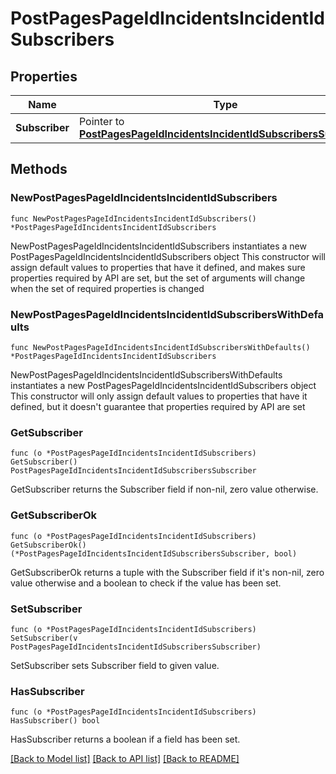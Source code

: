 # PostPagesPageIdIncidentsIncidentIdSubscribers

## Properties

Name | Type | Description | Notes
------------ | ------------- | ------------- | -------------
**Subscriber** | Pointer to [**PostPagesPageIdIncidentsIncidentIdSubscribersSubscriber**](postPagesPageIdIncidentsIncidentIdSubscribers_subscriber.md) |  | [optional] 

## Methods

### NewPostPagesPageIdIncidentsIncidentIdSubscribers

`func NewPostPagesPageIdIncidentsIncidentIdSubscribers() *PostPagesPageIdIncidentsIncidentIdSubscribers`

NewPostPagesPageIdIncidentsIncidentIdSubscribers instantiates a new PostPagesPageIdIncidentsIncidentIdSubscribers object
This constructor will assign default values to properties that have it defined,
and makes sure properties required by API are set, but the set of arguments
will change when the set of required properties is changed

### NewPostPagesPageIdIncidentsIncidentIdSubscribersWithDefaults

`func NewPostPagesPageIdIncidentsIncidentIdSubscribersWithDefaults() *PostPagesPageIdIncidentsIncidentIdSubscribers`

NewPostPagesPageIdIncidentsIncidentIdSubscribersWithDefaults instantiates a new PostPagesPageIdIncidentsIncidentIdSubscribers object
This constructor will only assign default values to properties that have it defined,
but it doesn't guarantee that properties required by API are set

### GetSubscriber

`func (o *PostPagesPageIdIncidentsIncidentIdSubscribers) GetSubscriber() PostPagesPageIdIncidentsIncidentIdSubscribersSubscriber`

GetSubscriber returns the Subscriber field if non-nil, zero value otherwise.

### GetSubscriberOk

`func (o *PostPagesPageIdIncidentsIncidentIdSubscribers) GetSubscriberOk() (*PostPagesPageIdIncidentsIncidentIdSubscribersSubscriber, bool)`

GetSubscriberOk returns a tuple with the Subscriber field if it's non-nil, zero value otherwise
and a boolean to check if the value has been set.

### SetSubscriber

`func (o *PostPagesPageIdIncidentsIncidentIdSubscribers) SetSubscriber(v PostPagesPageIdIncidentsIncidentIdSubscribersSubscriber)`

SetSubscriber sets Subscriber field to given value.

### HasSubscriber

`func (o *PostPagesPageIdIncidentsIncidentIdSubscribers) HasSubscriber() bool`

HasSubscriber returns a boolean if a field has been set.


[[Back to Model list]](../README.md#documentation-for-models) [[Back to API list]](../README.md#documentation-for-api-endpoints) [[Back to README]](../README.md)


